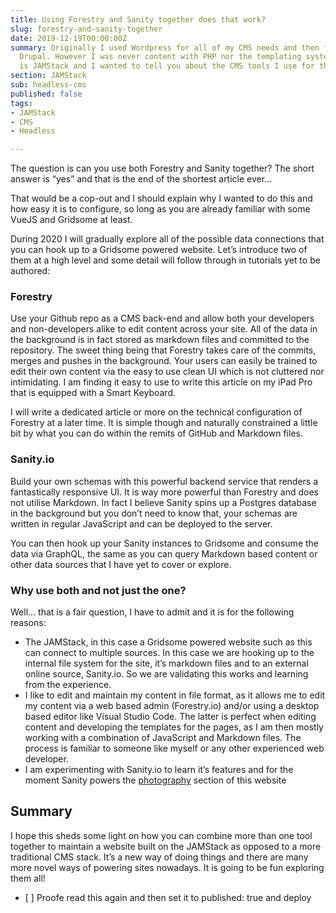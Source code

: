 ```yaml
---
title: Using Forestry and Sanity together does that work?
slug: forestry-and-sanity-together
date: 2019-12-19T00:00:00Z
summary: Originally I used Wordpress for all of my CMS needs and then for some projects,
  Drupal. However I was never content with PHP nor the templating systems. Now there
  is JAMStack and I wanted to tell you about the CMS tools I use for this website.
section: JAMStack
sub: headless-cms
published: false
tags:
- JAMStack
- CMS
- Headless

---
```

The question is can you use both Forestry and Sanity together? The short answer is “yes” and that is the end of the shortest article ever...

That would be a cop-out and I should explain why I wanted to do this and how easy it is to configure, so long as you are already familiar with some VueJS and Gridsome at least.

During 2020 I will gradually explore all of the possible data connections that you can hook up to a Gridsome powered website. Let’s introduce two of them at a high level and some detail will follow through in tutorials yet to be authored:

### Forestry

Use your Github repo as a CMS back-end and allow both your developers and non-developers alike to edit content across your site. All of the data in the background is in fact stored as markdown files and committed to the repository. The sweet thing being that Forestry takes care of the commits, merges and pushes in the background. Your users can easily be trained to edit their own content via the easy to use clean UI which is not cluttered nor intimidating. I am finding it easy to use to write this article on my iPad Pro that is equipped with a Smart Keyboard.

I will write a dedicated article or more on the technical configuration of Forestry at a later time. It is simple though and naturally constrained a little bit by what you can do within the remits of GitHub and Markdown files.

### Sanity.io

Build your own schemas with this powerful backend service that renders a fantastically responsive UI. It is way more powerful than Forestry and does not utilise Markdown. In fact I believe Sanity spins up a Postgres database in the background but you don’t need to know that, your schemas are written in regular JavaScript and can be deployed to the server.

You can then hook up your Sanity instances to Gridsome and consume the data via GraphQL, the same as you can query Markdown based content or other data sources that I have yet to cover or explore.

### Why use both and not just the one?

Well... that is a fair question, I have to admit and it is for the following reasons:

* The JAMStack, in this case a Gridsome powered website such as this can connect to multiple sources. In this case we are hooking up to the internal file system for the site, it’s markdown files and to an external online source, Sanity.io. So we are validating this works and learning from the experience.
* I like to edit and maintain my content in file format, as it allows me to edit my content via a web based admin (Forestry.io) and/or using a desktop based editor like Visual Studio Code. The latter is perfect when editing content and developing the templates for the pages, as I am then mostly working with a combination of JavaScript and Markdown files. The process is familiar to someone like myself or any other experienced web developer.
* I am experimenting with Sanity.io to learn it’s features and for the moment Sanity powers the [photography](/photoblog) section of this website

## Summary

I hope this sheds some light on how you can combine more than one tool together to maintain a website built on the JAMStack as opposed to a more traditional CMS stack. It’s a new way of doing things and there are many more novel ways of powering sites nowadays. It is going to be fun exploring them all!

* \[ \] Proofe read this again and then set it to published: true and deploy 